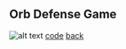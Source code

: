 ## Orb Defense Game
![alt text](https://littlerichey.github.io/Programming1Portfolio2016-17/images/hack.png )
[code](https://github.com/littlerichey/Programming1Portfolio2016-17/tree/master/hacknslash)
[back](https://littlerichey.github.io/Programming1Portfolio2016-17/)
